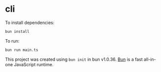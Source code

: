 # cli

To install dependencies:

```bash
bun install
```

To run:

```bash
bun run main.ts
```

This project was created using `bun init` in bun v1.0.36. [Bun](https://bun.sh) is a fast all-in-one JavaScript runtime.
